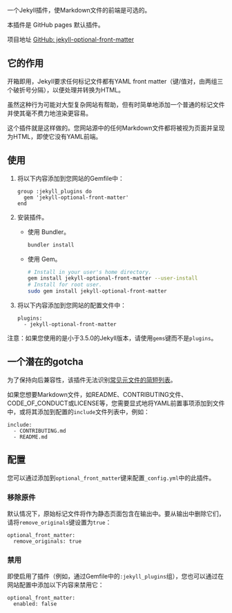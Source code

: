 一个Jekyll插件，使Markdown文件的前端是可选的。

本插件是 GitHub pages 默认插件。

项目地址 [GitHub: jekyll-optional-front-matter](https://github.com/benbalter/jekyll-optional-front-matter)

## 它的作用

开箱即用，Jekyll要求任何标记文件都有YAML front matter（键/值对，由两组三个破折号分隔），以便处理并转换为HTML。

虽然这种行为可能对大型复杂网站有帮助，但有时简单地添加一个普通的标记文件并使其毫不费力地渲染更容易。

这个插件就是这样做的。您网站源中的任何Markdown文件都将被视为页面并呈现为HTML，即使它没有YAML前端。

## 使用

1. 将以下内容添加到您网站的Gemfile中：

   ```
   group :jekyll_plugins do
     gem 'jekyll-optional-front-matter'
   end
   ```

2. 安装插件。

   - 使用 Bundler。

     ```sh
     bundler install
     ```

   - 使用 Gem。

     ```sh
     # Install in your user's home directory.
     gem install jekyll-optional-front-matter --user-install
     # Install for root user.
     sudo gem install jekyll-optional-front-matter
     ```

3. 将以下内容添加到您网站的配置文件中：

   ```
   plugins:
     - jekyll-optional-front-matter
   ```

注意：如果您使用的是小于3.5.0的Jekyll版本，请使用`gems`键而不是`plugins`。

## 一个潜在的gotcha

为了保持向后兼容性，该插件无法识别[常见元文件的简短列表](https://github.com/benbalter/jekyll-optional-front-matter/blob/master/lib/jekyll-optional-front-matter.rb#L4)。

如果您想要Markdown文件，如README、CONTRIBUTING文件、CODE_OF_CONDUCT或LICENSE等，您需要显式地将YAML前置事项添加到文件中，或将其添加到配置的`include`文件列表中，例如：

```
include:
  - CONTRIBUTING.md
  - README.md
```

## 配置

您可以通过添加到`optional_front_matter`键来配置`_config.yml`中的此插件。

### 移除原件

默认情况下，原始标记文件将作为静态页面包含在输出中。要从输出中删除它们，请将`remove_originals`键设置为`true`：

```
optional_front_matter:
  remove_originals: true
```

### 禁用

即使启用了插件（例如，通过Gemfile中的`:jekyll_plugins`组），您也可以通过在网站配置中添加以下内容来禁用它：

```
optional_front_matter:
  enabled: false
```